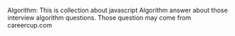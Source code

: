 Algorithm:
	This is collection about javascript Algorithm answer about those interview algorithm questions. Those question may come from careercup.com